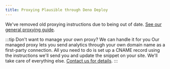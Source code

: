```yaml
---
title: Proxying Plausible through Deno Deploy
---
```


We've removed old proxying instructions due to being out of date. [See our general proxying guide](/proxy/introduction).

:::tip Don't want to manage your own proxy? We can handle it for you
Our managed proxy lets you send analytics through your own domain name as a first-party connection. All you need to do is set up a CNAME record using the instructions we'll send you and update the snippet on your site. We'll take care of everything else. [Contact us for details](https://plausible.io/contact).
:::
